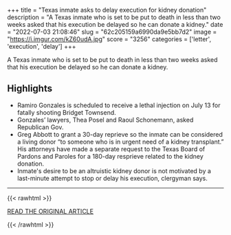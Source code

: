 +++
title = "Texas inmate asks to delay execution for kidney donation"
description = "A Texas inmate who is set to be put to death in less than two weeks asked that his execution be delayed so he can donate a kidney."
date = "2022-07-03 21:08:46"
slug = "62c205159a6990da9e5bb7d2"
image = "https://i.imgur.com/kZ60udA.jpg"
score = "3256"
categories = ['letter', 'execution', 'delay']
+++

A Texas inmate who is set to be put to death in less than two weeks asked that his execution be delayed so he can donate a kidney.

## Highlights

- Ramiro Gonzales is scheduled to receive a lethal injection on July 13 for fatally shooting Bridget Townsend.
- Gonzales’ lawyers, Thea Posel and Raoul Schonemann, asked Republican Gov.
- Greg Abbott to grant a 30-day reprieve so the inmate can be considered a living donor “to someone who is in urgent need of a kidney transplant.” His attorneys have made a separate request to the Texas Board of Pardons and Paroles for a 180-day resprieve related to the kidney donation.
- Inmate's desire to be an altruistic kidney donor is not motivated by a last-minute attempt to stop or delay his execution, clergyman says.

---

{{< rawhtml >}}
  <p class="article-category">
    <a target="_blank" href="https://www.nbcnews.com/news/texas-inmate-asks-delay-execution-kidney-donation-rcna36464">READ THE ORIGINAL ARTICLE</a>
  </p>
{{< /rawhtml >}}

